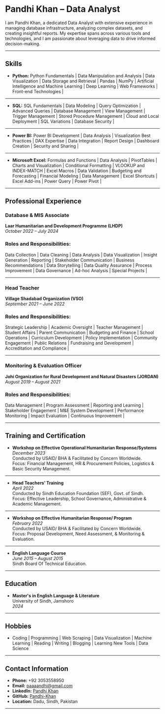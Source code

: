 # Pandhi Khan – Data Analyst

I am Pandhi Khan, a dedicated Data Analyst with extensive experience in managing database infrastructure, analyzing complex datasets, and creating insightful reports. My expertise spans across various tools and technologies, and I am passionate about leveraging data to drive informed decision-making.

--- 

## Skills

- **Python:** Python Fundamentals | Data Manipulation and Analysis | Data Visualization | Data Storage and Retrieval | Pandas | NumPy | Artificial Intelligence and Machine Learning | Deep Learning | Web Frameworks | Front-end Technologies |

--- 

- **SQL:**  SQL Fundamentals | Data Modeling | Query Optimization | Advanced Queries | Database Management | View Management | Trigger Management | Stored Procedure Management | Cloud and Local Deployment | SQL Variations | Database Security |

--- 

- **Power BI:** Power BI Development | Data Analysis | Visualization Best Practices | DAX Expertise | Data Integration | Report Design | Dashboard Creation | Security and Sharing |

--- 

- **Microsoft Excel:**  Formulas and Functions | Data Analysis | PivotTables | Charts and Visualization | Conditional Formatting | VLOOKUP and INDEX-MATCH | Excel Macros | Data Validation | Budgeting and Forecasting | Financial Modeling | Data Management | Excel Shortcuts | Excel Add-ins | Power Query | Power Pivot |


--- 

## Professional Experience

### Database & MIS Associate 
**Laar Humanitarian and Development Programme (LHDP)**  
*October 2022 – July 2024*

### Roles and Responsibilities: 

Data Collection | Data Cleaning | Data Analysis | Data Visualization | Insight Generation | Reporting | Stakeholder Communication | Business Recommendations | Data Storytelling | Data Quality Assurance | Process Improvement | Data Governance | Ad-hoc Analysis | Special Projects |


--- 


### Head Teacher  
**Village Shadabad Organization (VSO)**  
*September 2021 – June 2022*

### Roles and Responsibilities: 

Strategic Leadership | Academic Oversight | Teacher Management | Student Affairs | Parent Communication | Budgeting and Finance | School Operations | Curriculum Development | Policy Implementation | Community Engagement | Public Relations | Fundraising and Development | Accreditation and Compliance |



--- 



### Monitoring & Evaluation Officer  
**Johi Organization for Rural Development and Natural Disasters (JORDAN)**  
*August 2019 – August 2021*

### Roles and Responsibilities: 

Data Management | Program Assessment | Reporting and Learning | Stakeholder Engagement | M&E System Development | Performance Monitoring | Impact Evaluation | Continuous Improvement |


--- 


## Training and Certification

- **Workshop on Effective Operational Humanitarian Response/Systems**  
  *December 2023*  
  Conducted by USAID/ BHA & Facilitated by Concern Worldwide.  
  Focus: Financial Management, HR & Procurement Policies, Logistics & Basic Security Management.  


--- 

 
- **Head Teachers’ Training**  
  *April 2022*  
  Conducted by Sindh Education Foundation (SEF), Govt. of Sindh.  
  Focus: Effective Leadership, School Governance, Administrative & Academic Management.  


--- 


- **Workshop on Effective Humanitarian Response/ Program**  
  *February 2022*  
  Conducted by USAID/ BHA & Facilitated by Concern Worldwide.  
  Focus: Proposal Development, Need Assessment, & Monitoring & Evaluation.  


--- 


- **English Language Course**  
  *June 2015 – August 2015*  
  Sindh Board Of Technical Education.


--- 


## Education

- **Master's in English Language & Literature**  
  University of Sindh, Jamshoro  
  *2024*


--- 

  
## Hobbies

- Coding | Programming | Web Scraping | Data Visualization | Machine Learning | Reading | Writing | Blogging | Learning New Tools | Data Science


--- 

## Contact Information

- **Phone:** +92 3053558950  
- **Email:** paaaandhi@gmail.com  
- **LinkedIn:** [Pandhi Khan](https://www.linkedin.com/in/pandhi-khan-9094b7289)  
- **GitHub:** [Pandhi-Khan](https://github.com/Pandhi-Khan)  
- **Location:** Dadu, Sindh, Pakistan


--- 
